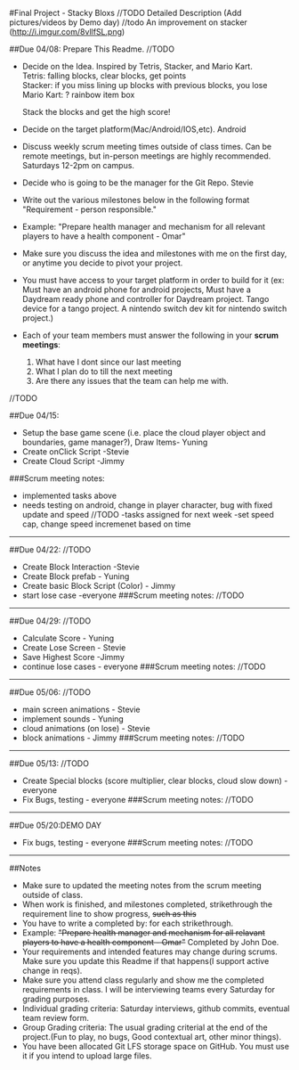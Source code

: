 #Final Project - Stacky Bloxs //TODO
Detailed Description (Add pictures/videos by Demo day) //todo
An improvement on stacker (http://i.imgur.com/8vllfSL.png)

##Due 04/08:
Prepare This Readme. 
//TODO

* Decide on the Idea.
	Inspired by Tetris, Stacker, and Mario Kart.<br>
	Tetris: falling blocks, clear blocks, get points<br>
	Stacker: if you miss lining up blocks with previous blocks, you lose<br>
	Mario Kart: ? rainbow item box<br>
	
	Stack the blocks and get the high score!
* Decide on the target platform(Mac/Android/IOS,etc).
	Android
* Discuss weekly scrum meeting times outside of class times. Can be remote meetings, but in-person meetings are highly recommended.
	Saturdays 12-2pm on campus.
* Decide who is going to be the manager for the Git Repo. 
	Stevie
* Write out the various milestones below in the following format "Requirement - person responsible."
* Example: "Prepare health manager and mechanism for all relevant players to have a health component - Omar" 
* Make sure you discuss the idea and milestones with me on the first day, or anytime you decide to pivot your project.
* You must have access to your target platform in order to build for it (ex: Must have an android phone for android projects, Must have a Daydream ready phone and controller for Daydream project. Tango device for a tango project. A nintendo switch dev kit for nintendo switch project.)
* Each of your team members must answer the following in your **scrum meetings**:
	1. What have I dont since our last meeting
	2. What I plan do to till the next meeting
	3. Are there any issues that the team can help me with.



//TODO



##Due 04/15:
* Setup the base game scene (i.e. place the cloud player object and boundaries, game manager?), Draw Items- Yuning
* Create onClick Script -Stevie
* Create Cloud Script -Jimmy

###Scrum meeting notes:
 - implemented tasks above
 - needs testing on android, change in player character, bug with fixed update and speed
//TODO
-tasks assigned for next week
-set speed cap, change speed incremenet based on time

---
##Due 04/22:
//TODO
* Create Block Interaction -Stevie
* Create Block prefab - Yuning
* Create basic Block Script (Color) - Jimmy
* start lose case -everyone
###Scrum meeting notes:
//TODO

---
##Due 04/29:
//TODO
* Calculate Score - Yuning
* Create Lose Screen - Stevie
* Save Highest Score -Jimmy
* continue lose cases - everyone
###Scrum meeting notes:
//TODO

---
##Due 05/06:
//TODO
* main screen animations - Stevie
* implement sounds - Yuning
* cloud animations (on lose) - Stevie
* block animations - Jimmy
###Scrum meeting notes:
//TODO

---
##Due 05/13:
//TODO
* Create Special blocks (score multiplier, clear blocks, cloud slow down) -everyone
* Fix Bugs, testing - everyone
###Scrum meeting notes:
//TODO

---
##Due 05/20:DEMO DAY
* Fix bugs, testing - everyone
###Scrum meeting notes:
//TODO

---
##Notes

* Make sure to updated the meeting notes from the scrum meeting outside of class.
* When work is finished, and milestones completed, strikethrough the requirement line to show progress,  ~~such as this~~
* You have to write a completed by: for each strikethrough.
* Example: ~~"Prepare health manager and mechanism for all relavant players to have a health component - Omar"~~ Completed by John Doe.
* Your requirements and intended features may change during scrums. Make sure you update this Readme if that happens(I support active change in reqs).
* Make sure you attend class regularly and show me the completed requirements in class. I will be interviewing teams every Saturday for grading purposes.
* Individual grading criteria: Saturday interviews, github commits, eventual team review form.
* Group Grading criteria: The usual grading criterial at the end of the project.(Fun to play, no bugs, Good contextual art, other minor things).
* You have been allocated Git LFS storage space on GitHub. You must use it if you intend to upload large files.

